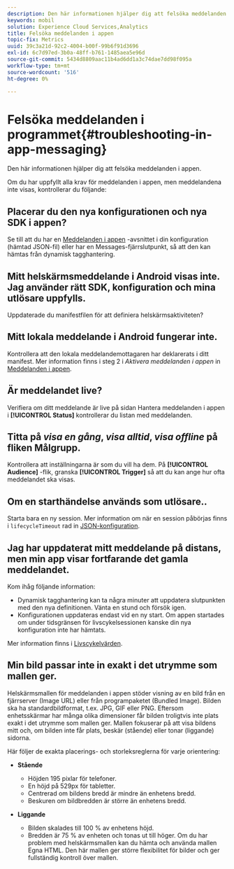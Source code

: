 ```yaml
---
description: Den här informationen hjälper dig att felsöka meddelanden i appen.
keywords: mobil
solution: Experience Cloud Services,Analytics
title: Felsöka meddelanden i appen
topic-fix: Metrics
uuid: 39c3a21d-92c2-4004-b00f-99b6f91d3696
exl-id: 6c7d97ed-3b0a-48ff-b761-1485aea5e96d
source-git-commit: 5434d8809aac11b4ad6dd1a3c74dae7dd98f095a
workflow-type: tm+mt
source-wordcount: '516'
ht-degree: 0%

---
```


# Felsöka meddelanden i programmet{#troubleshooting-in-app-messaging}

Den här informationen hjälper dig att felsöka meddelanden i appen.

Om du har uppfyllt alla krav för meddelanden i appen, men meddelandena inte visas, kontrollerar du följande:

## Placerar du den nya konfigurationen och nya SDK i appen?

Se till att du har en [Meddelanden i appen](/help/android/messaging-main/messaging/messaging.md) -avsnittet i din konfiguration (hämtad JSON-fil) eller har en Messages-fjärrslutpunkt, så att den kan hämtas från dynamisk tagghantering.

## Mitt helskärmsmeddelande i Android visas inte. Jag använder rätt SDK, konfiguration och mina utlösare uppfylls.

Uppdaterade du manifestfilen för att definiera helskärmsaktiviteten?

## Mitt lokala meddelande i Android fungerar inte.

Kontrollera att den lokala meddelandemottagaren har deklarerats i ditt manifest. Mer information finns i steg 2 i *Aktivera meddelanden i appen* in [Meddelanden i appen](/help/android/messaging-main/messaging/messaging.md).

## Är meddelandet live?

Verifiera om ditt meddelande är live på sidan Hantera meddelanden i appen i **[!UICONTROL Status]** kontrollerar du listan med meddelanden.

## Titta på *visa en gång*, *visa alltid*, *visa offline*  på fliken Målgrupp.

Kontrollera att inställningarna är som du vill ha dem. På **[!UICONTROL Audience]** -flik, granska **[!UICONTROL Trigger]** så att du kan ange hur ofta meddelandet ska visas.

## Om en starthändelse används som utlösare..

Starta bara en ny session. Mer information om när en session påbörjas finns i `lifecycleTimeout` rad in [JSON-konfiguration](/help/android/configuration/json-config/json-config.md).

## Jag har uppdaterat mitt meddelande på distans, men min app visar fortfarande det gamla meddelandet.

Kom ihåg följande information:

* Dynamisk tagghantering kan ta några minuter att uppdatera slutpunkten med den nya definitionen. Vänta en stund och försök igen.
* Konfigurationen uppdateras endast vid en ny start. Om appen startades om under tidsgränsen för livscykelsessionen kanske din nya konfiguration inte har hämtats.

Mer information finns i [Livscykelvärden](/help/android/metrics.md).

## Min bild passar inte in exakt i det utrymme som mallen ger.

Helskärmsmallen för meddelanden i appen stöder visning av en bild från en fjärrserver (Image URL) eller från programpaketet (Bundled Image). Bilden ska ha standardbildformat, t.ex. JPG, GIF eller PNG. Eftersom enhetsskärmar har många olika dimensioner får bilden troligtvis inte plats exakt i det utrymme som mallen ger. Mallen fokuserar på att visa bildens mitt och, om bilden inte får plats, beskär (stående) eller tonar (liggande) sidorna.

Här följer de exakta placerings- och storleksreglerna för varje orientering:

* **Stående**
   * Höjden 195 pixlar för telefoner.
   * En höjd på 529px för tabletter.
   * Centrerad om bildens bredd är mindre än enhetens bredd.
   * Beskuren om bildbredden är större än enhetens bredd.

* **Liggande**
   * Bilden skalades till 100 % av enhetens höjd.
   * Bredden är 75 % av enheten och tonas ut till höger.
   Om du har problem med helskärmsmallen kan du hämta och använda mallen Egna HTML. Den här mallen ger större flexibilitet för bilder och ger fullständig kontroll över mallen.
